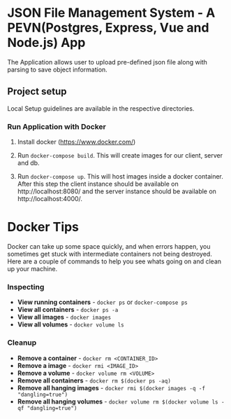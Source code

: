 # JSON File Management System - A PEVN(Postgres, Express, Vue and Node.js) App

The Application allows user to upload pre-defined json file along with parsing to save object information.

## Project setup

Local Setup guidelines are available in the respective directories.

### Run Application with Docker

1. Install docker (https://www.docker.com/)

2. Run ```docker-compose build```. This will create images for our client, server and db.

3. Run ```docker-compose up```. This will host images inside a docker container. After this step the client instance should be available on http://localhost:8080/ and the server instance should be available on http://localhost:4000/.



# Docker Tips
Docker can take up some space quickly, and when errors happen, you sometimes get stuck with intermediate containers not being destroyed. Here are a couple of commands to help you see whats going on and clean up your machine.

### Inspecting
- **View running containers** - `docker ps` or `docker-compose ps`
- **View all containers** - `docker ps -a`
- **View all images** - `docker images`
- **View all volumes** - `docker volume ls`

### Cleanup
- **Remove a container** - `docker rm <CONTAINER_ID>`
- **Remove a image** - `docker rmi <IMAGE_ID>`
- **Remove a volume** - `docker volume rm <VOLUME>`
- **Remove all containers** - `docker rm $(docker ps -aq)`
- **Remove all hanging images** - `docker rmi $(docker images -q -f "dangling=true")`
- **Remove all hanging volumes** - `docker volume rm $(docker volume ls -qf "dangling=true")`